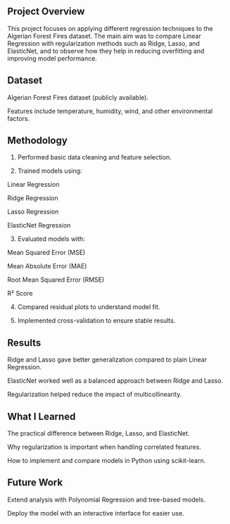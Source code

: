 ## Project Overview

This project focuses on applying different regression techniques to the Algerian Forest Fires dataset. The main aim was to compare Linear Regression with regularization methods such as Ridge, Lasso, and ElasticNet, and to observe how they help in reducing overfitting and improving model performance.

## Dataset

Algerian Forest Fires dataset (publicly available).

Features include temperature, humidity, wind, and other environmental factors.


## Methodology

1. Performed basic data cleaning and feature selection.


2. Trained models using:

Linear Regression

Ridge Regression

Lasso Regression

ElasticNet Regression



3. Evaluated models with:

Mean Squared Error (MSE)

Mean Absolute Error (MAE)

Root Mean Squared Error (RMSE)

R² Score



4. Compared residual plots to understand model fit.


5. Implemented cross-validation to ensure stable results.



## Results

Ridge and Lasso gave better generalization compared to plain Linear Regression.

ElasticNet worked well as a balanced approach between Ridge and Lasso.

Regularization helped reduce the impact of multicollinearity.


## What I Learned

The practical difference between Ridge, Lasso, and ElasticNet.

Why regularization is important when handling correlated features.

How to implement and compare models in Python using scikit-learn.


## Future Work

Extend analysis with Polynomial Regression and tree-based models.

Deploy the model with an interactive interface for easier use.


